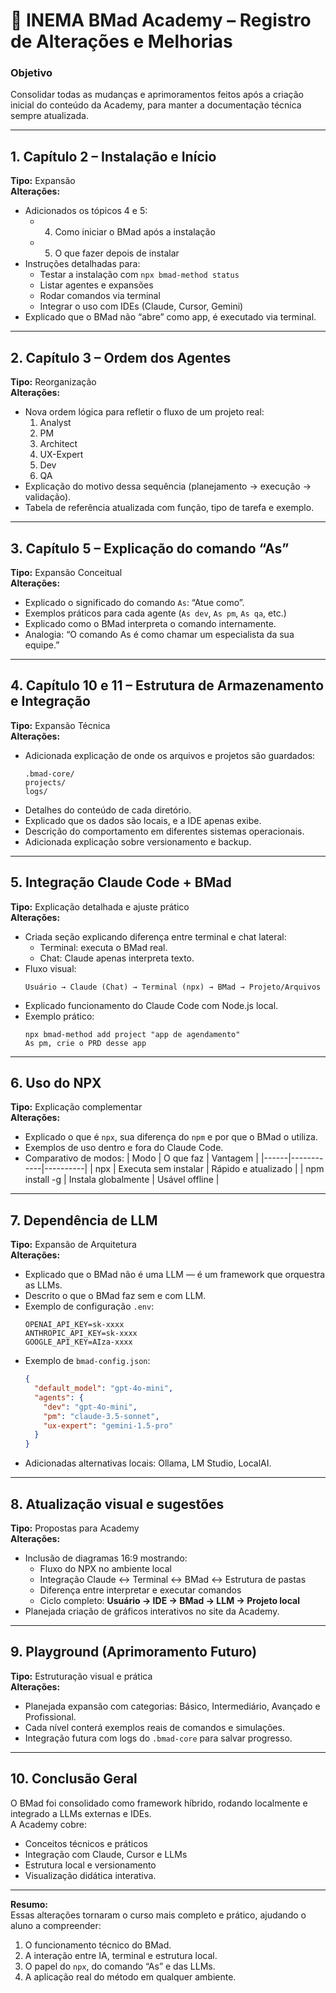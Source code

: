 # 🧭 INEMA BMad Academy – Registro de Alterações e Melhorias

### Objetivo
Consolidar todas as mudanças e aprimoramentos feitos após a criação inicial do conteúdo da Academy, para manter a documentação técnica sempre atualizada.

---

## 1. Capítulo 2 – Instalação e Início
**Tipo:** Expansão  
**Alterações:**
- Adicionados os tópicos 4 e 5:
  - 4. Como iniciar o BMad após a instalação  
  - 5. O que fazer depois de instalar
- Instruções detalhadas para:
  - Testar a instalação com `npx bmad-method status`
  - Listar agentes e expansões
  - Rodar comandos via terminal
  - Integrar o uso com IDEs (Claude, Cursor, Gemini)
- Explicado que o BMad não “abre” como app, é executado via terminal.

---

## 2. Capítulo 3 – Ordem dos Agentes
**Tipo:** Reorganização  
**Alterações:**
- Nova ordem lógica para refletir o fluxo de um projeto real:
  1. Analyst  
  2. PM  
  3. Architect  
  4. UX-Expert  
  5. Dev  
  6. QA
- Explicação do motivo dessa sequência (planejamento → execução → validação).
- Tabela de referência atualizada com função, tipo de tarefa e exemplo.

---

## 3. Capítulo 5 – Explicação do comando “As”
**Tipo:** Expansão Conceitual  
**Alterações:**
- Explicado o significado do comando `As`: “Atue como”.
- Exemplos práticos para cada agente (`As dev`, `As pm`, `As qa`, etc.)
- Explicado como o BMad interpreta o comando internamente.
- Analogia: “O comando As é como chamar um especialista da sua equipe.”

---

## 4. Capítulo 10 e 11 – Estrutura de Armazenamento e Integração
**Tipo:** Expansão Técnica  
**Alterações:**
- Adicionada explicação de onde os arquivos e projetos são guardados:
  ```
  .bmad-core/
  projects/
  logs/
  ```
- Detalhes do conteúdo de cada diretório.
- Explicado que os dados são locais, e a IDE apenas exibe.
- Descrição do comportamento em diferentes sistemas operacionais.
- Adicionada explicação sobre versionamento e backup.

---

## 5. Integração Claude Code + BMad
**Tipo:** Explicação detalhada e ajuste prático  
**Alterações:**
- Criada seção explicando diferença entre terminal e chat lateral:
  - Terminal: executa o BMad real.  
  - Chat: Claude apenas interpreta texto.
- Fluxo visual:
  ```
  Usuário → Claude (Chat) → Terminal (npx) → BMad → Projeto/Arquivos
  ```
- Explicado funcionamento do Claude Code com Node.js local.
- Exemplo prático:
  ```
  npx bmad-method add project "app de agendamento"
  As pm, crie o PRD desse app
  ```

---

## 6. Uso do NPX
**Tipo:** Explicação complementar  
**Alterações:**
- Explicado o que é `npx`, sua diferença do `npm` e por que o BMad o utiliza.
- Exemplos de uso dentro e fora do Claude Code.
- Comparativo de modos:
  | Modo | O que faz | Vantagem |
  |------|------------|----------|
  | npx | Executa sem instalar | Rápido e atualizado |
  | npm install -g | Instala globalmente | Usável offline |

---

## 7. Dependência de LLM
**Tipo:** Expansão de Arquitetura  
**Alterações:**
- Explicado que o BMad não é uma LLM — é um framework que orquestra as LLMs.
- Descrito o que o BMad faz sem e com LLM.
- Exemplo de configuração `.env`:
  ```
  OPENAI_API_KEY=sk-xxxx
  ANTHROPIC_API_KEY=sk-xxxx
  GOOGLE_API_KEY=AIza-xxxx
  ```
- Exemplo de `bmad-config.json`:
  ```json
  {
    "default_model": "gpt-4o-mini",
    "agents": {
      "dev": "gpt-4o-mini",
      "pm": "claude-3.5-sonnet",
      "ux-expert": "gemini-1.5-pro"
    }
  }
  ```
- Adicionadas alternativas locais: Ollama, LM Studio, LocalAI.

---

## 8. Atualização visual e sugestões
**Tipo:** Propostas para Academy  
**Alterações:**
- Inclusão de diagramas 16:9 mostrando:
  - Fluxo do NPX no ambiente local  
  - Integração Claude ↔ Terminal ↔ BMad ↔ Estrutura de pastas  
  - Diferença entre interpretar e executar comandos  
  - Ciclo completo: **Usuário → IDE → BMad → LLM → Projeto local**
- Planejada criação de gráficos interativos no site da Academy.

---

## 9. Playground (Aprimoramento Futuro)
**Tipo:** Estruturação visual e prática  
**Alterações:**
- Planejada expansão com categorias: Básico, Intermediário, Avançado e Profissional.  
- Cada nível conterá exemplos reais de comandos e simulações.  
- Integração futura com logs do `.bmad-core` para salvar progresso.

---

## 10. Conclusão Geral
O BMad foi consolidado como framework híbrido, rodando localmente e integrado a LLMs externas e IDEs.  
A Academy cobre:
- Conceitos técnicos e práticos  
- Integração com Claude, Cursor e LLMs  
- Estrutura local e versionamento  
- Visualização didática interativa.

---

**Resumo:**  
Essas alterações tornaram o curso mais completo e prático, ajudando o aluno a compreender:
1. O funcionamento técnico do BMad.  
2. A interação entre IA, terminal e estrutura local.  
3. O papel do `npx`, do comando “As” e das LLMs.  
4. A aplicação real do método em qualquer ambiente.
